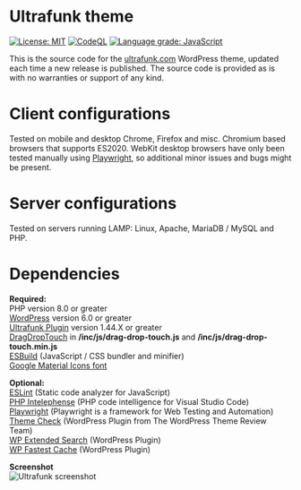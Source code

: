 # **Ultrafunk theme**

[![License: MIT](https://img.shields.io/badge/License-MIT-yellow.svg)](https://opensource.org/licenses/MIT)
[![CodeQL](https://github.com/ultrafunk/ultrafunk-theme/workflows/CodeQL/badge.svg)](https://github.com/ultrafunk/ultrafunk-theme/actions/workflows/codeql-analysis.yml)
[![Language grade: JavaScript](https://img.shields.io/lgtm/grade/javascript/g/ultrafunk/ultrafunk-theme.svg?logo=lgtm&logoWidth=18)](https://lgtm.com/projects/g/ultrafunk/ultrafunk-theme/context:javascript)

This is the source code for the [ultrafunk.com](https://ultrafunk.com) WordPress theme, updated each time a new release is published.
The source code is provided as is with no warranties or support of any kind.

# Client configurations
Tested on mobile and desktop Chrome, Firefox and misc. Chromium based browsers that supports ES2020.
WebKit desktop browsers have only been tested manually using [Playwright](https://github.com/microsoft/playwright),
so additional minor issues and bugs might be present.

# Server configurations
Tested on servers running LAMP: Linux, Apache, MariaDB / MySQL and PHP.

# Dependencies  
**Required:**  
PHP version 8.0 or greater  
[WordPress](https://wordpress.org/download/) version 6.0 or greater  
[Ultrafunk Plugin](https://github.com/ultrafunk/ultrafunk-plugin/) version 1.44.X or greater  
[DragDropTouch](https://github.com/Bernardo-Castilho/dragdroptouch) in **/inc/js/drag-drop-touch.js** and **/inc/js/drag-drop-touch.min.js**  
[ESBuild](https://github.com/evanw/esbuild/) (JavaScript / CSS bundler and minifier)  
[Google Material Icons font](https://google.github.io/material-design-icons/#icon-font-for-the-web)  

**Optional:**  
[ESLint](https://eslint.org/) (Static code analyzer for JavaScript)  
[PHP Intelephense](https://intelephense.com/) (PHP code intelligence for Visual Studio Code)  
[Playwright](https://github.com/microsoft/playwright/) (Playwright is a framework for Web Testing and Automation)  
[Theme Check](https://wordpress.org/plugins/theme-check/) (WordPress Plugin from The WordPress Theme Review Team)  
[WP Extended Search](https://wordpress.org/plugins/wp-extended-search/) (WordPress Plugin)  
[WP Fastest Cache](https://wordpress.org/plugins/wp-fastest-cache/) (WordPress Plugin)  

**Screenshot**  
![Ultrafunk screenshot](https://ultrafunk.com/wp-content/themes/ultrafunk/screenshot.png)  
